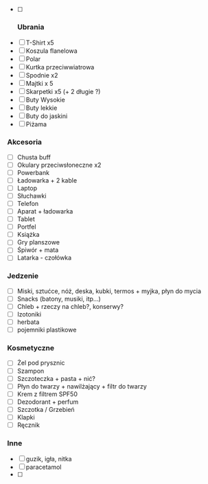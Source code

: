 - [ ] ### Ubrania 
- [ ]  T-Shirt x5
- [ ]  Koszula flanelowa
- [ ]  Polar
- [ ]  Kurtka przeciwwiatrowa
- [ ]  Spodnie x2
- [ ]  Majtki x 5
- [ ]  Skarpetki x5 (+ 2 długie ?)
- [ ]  Buty Wysokie
- [ ]  Buty lekkie
- [ ]  Buty do jaskini
- [ ]  Piżama
### Akcesoria
- [ ] Chusta buff
- [ ] Okulary przeciwsłoneczne x2
- [ ] Powerbank
- [ ] Ładowarka + 2 kable
- [ ] Laptop
- [ ] Słuchawki
- [ ] Telefon
- [ ] Aparat + ładowarka
- [ ] Tablet
- [ ] Portfel
- [ ] Książka
- [ ] Gry planszowe
- [ ] Śpiwór + mata
- [ ] Latarka - czołówka
### Jedzenie
- [ ] Miski, sztućce, nóż, deska, kubki, termos + myjka, płyn do mycia
- [ ] Snacks (batony, musiki, itp...)
- [ ] Chleb + rzeczy na chleb?, konserwy?
- [ ] Izotoniki
- [ ] herbata
- [ ] pojemniki plastikowe
### Kosmetyczne
- [ ] Żel pod prysznic
- [ ] Szampon
- [ ] Szczoteczka + pasta + nić?
- [ ] Płyn do twarzy + nawilżający + filtr do twarzy
- [ ] Krem z filtrem SPF50
- [ ] Dezodorant + perfum
- [ ] Szczotka / Grzebień
- [ ] Klapki
- [ ] Ręcznik
### Inne
- [ ] guzik, igła, nitka
- [ ] paracetamol
- [ ] 